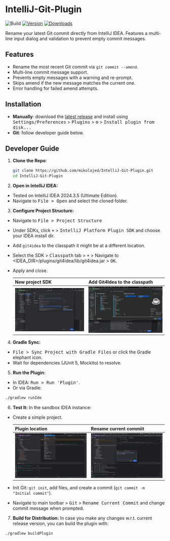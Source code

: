 # IntelliJ-Git-Plugin

![Build](https://github.com/mikolajed/IntelliJ-Git-Plugin/workflows/Build/badge.svg)
[![Version](https://img.shields.io/jetbrains/plugin/v/MARKETPLACE_ID.svg)](https://plugins.jetbrains.com/plugin/MARKETPLACE_ID)
[![Downloads](https://img.shields.io/jetbrains/plugin/d/MARKETPLACE_ID.svg)](https://plugins.jetbrains.com/plugin/MARKETPLACE_ID)

<!-- Plugin description -->
Rename your latest Git commit directly from IntelliJ IDEA. Features a multi-line input dialog and validation to prevent empty commit messages.
<!-- Plugin description end -->

## Features
- Rename the most recent Git commit via `git commit --amend`.
- Multi-line commit message support.
- Prevents empty messages with a warning and re-prompt.
- Skips amend if the new message matches the current one.
- Error handling for failed amend attempts.

## Installation
- **Manually**: download the [latest release](https://github.com/mikolajed/IntelliJ-Git-Plugin/releases/latest) and install using <kbd>Settings/Preferences</kbd> > <kbd>Plugins</kbd> > <kbd>⚙️</kbd> > <kbd>Install plugin from disk...</kbd>
- **Git**: follow developer guide below.

## Developer Guide
1. **Clone the Repo**:
   ```bash
   git clone https://github.com/mikolajed/IntelliJ-Git-Plugin.git
   cd IntelliJ-Git-Plugin
   ```

2. **Open in IntelliJ IDEA:**  
- Tested on IntelliJ IDEA 2024.3.5 (Ultimate Edition).
- Navigate to <kbd>File > Open</kbd> and select the cloned folder.

3. **Configure Project Structure:**
- Navigate to <kbd>File > Project Structure</kbd>
- Under SDKs, click <kbd>+</kbd> > <kbd>IntelliJ Platform Plugin SDK</kbd> and choose your IDEA install dir.
- Add `git4idea` to the classpath it might be at a different location.
- Select the SDK > <kbd>Classpath</kbd> tab > <kbd>+</kbd> > Navigate to <IDEA_DIR>/plugins/git4idea/lib/git4idea.jar > <kbd>OK</kbd>.
- Apply and close.

  | New project SDK                               | Add Git4Idea to the classpath             |
  |-----------------------------------------------|-------------------------------------------|
  | ![Configure Project Structure](./img/sdk.png) | ![Git4Idea Classpath](./img/git4idea.png) |


4. **Gradle Sync:**  
- <kbd>File > Sync Project with Gradle Files</kbd> or click the Gradle elephant icon.
- Wait for dependencies (JUnit 5, Mockito) to resolve.

5. **Run the Plugin:**
- In IDEA: <kbd>Run > Run 'Plugin'</kbd>.
- Or via Gradle:  
```bash
./gradlew runIde
```

6. **Test It:**
In the sandbox IDEA instance:  
- Create a simple project.

  | Plugin location                           | Rename current commiit                 |
  |--------------------------------------------|-------------------------------------------|
  | ![Click on git menu](./img/gitmenu.png) | ![Rename current commit](./img/newmsg.png) |

- Init Git: `git init`, add files, and create a commit (`git commit -m "Initial commit"`).
- Navigate to main toolbar > <kbd>Git</kbd> > <kbd>Rename Current Commit</kbd> and change commit message when prompted.

7. **Build for Distribution:**
In case you make any changes w.r.t. current release version, you can build the plugin with:
```bash
./gradlew buildPlugin
```